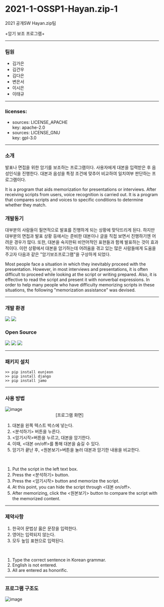 # 2021-1-OSSP1-Hayan.zip-1
2021 공개SW Hayan.zip팀<br>

+암기 보조 프로그램+

----------------------------
### 팀원
  + 김가은 
  + 김건우 
  + 김다은 
  + 변은서 
  + 이시은 
  + 이태규 

----------------------------
### licenses:
- sources: LICENSE_APACHE</br>
   key: apache-2.0</br>
- sources: LICENSE_GNU</br>
   key: gpl-3.0</br>

----------------------------
### 소개
발표나 면접을 위한 암기를 보조하는 프로그램이다.
사용자에게 대본을 입력받은 후 음성인식을 진행한다. 대본과 음성을 특정 조건에 맞추어 비교하여 일치여부 판단하는 프로그램이다.

It is a program that aids memorization for presentations or interviews.
After receiving scripts from users, voice recognition is carried out. It is a program that compares scripts and voices to specific conditions to determine whether they match.

### 개발동기
대부분의 사람들이 필연적으로 발표를 진행하게 되는 상황에 맞닥뜨리게 된다. 
하지만 대부분의 면접과 발표 상황 등에서는 준비한 대본이나 글을 직접 보면서 진행하기엔 어려운 경우가 많다.
또한, 대본을 숙지한뒤 비언어적인 표현들과 함께 발표하는 것이 효과적이다. 
이런 상황에서 대본을 암기하는데 어려움을 겪고 있는 많은 사람들에게 도움을 주고자 다음과 같은 "암기보조프로그램"을 구상하게 되었다.

Most people face a situation in which they inevitably proceed with the presentation.
However, in most interviews and presentations, it is often difficult to proceed while looking at the script or writing prepared.
Also, it is effective to read the script and present it with nonverbal expressions.
In order to help many people who have difficulty memorizing scripts in these situations, the following "memorization assistance" was devised.

----------------------------
### 개발 환경
<p>
  <img src = "https://shields.io/badge/logo-python-blue?logo=python">
  <img src = "https://shields.io/badge/logo-django-brown?logo=django&logoColor=brown">
</p>

### Open Source
<p>
  <img src = "https://shields.io/badge/python-enjeon-purple?logo=python&logoColor=purple">
  <img src = "https://shields.io/badge/python-jamo-green?logo=python&logoColor=green">
  <img src = "https://shields.io/badge/logo-webkit_speech_recognition-yellow?logo=google%20chrome&logoColor=yellow">
</p>

----------------------------

### 패키지 설치
    >> pip install eunjeon
    >> pip install django
    >> pip install jamo

----------------------------
### 사용 방법
![image](https://user-images.githubusercontent.com/80972215/122677606-00405500-d21e-11eb-9f1e-0814a7026367.png)
<br>&nbsp;&nbsp;&nbsp;&nbsp;&nbsp;&nbsp;&nbsp;&nbsp;&nbsp;&nbsp;&nbsp;&nbsp;&nbsp;&nbsp;&nbsp;&nbsp;&nbsp;&nbsp;&nbsp;&nbsp;&nbsp;&nbsp;&nbsp;&nbsp;&nbsp;&nbsp;
&nbsp;&nbsp;&nbsp;&nbsp;&nbsp;&nbsp;&nbsp;&nbsp;&nbsp;&nbsp;&nbsp;&nbsp;&nbsp;&nbsp;&nbsp;[프로그램 화면]
1. 대본을 왼쪽 텍스트 박스에 넣는다.
2. <분석하기> 버튼을 누른다.
3. <암기시작>버튼을 누르고, 대본을 암기한다.
4. 이때, <대본 on/off>를 통해 대본을 숨길 수 있다.
5. 암기가 끝난 후, <원본보기>버튼을 눌러 대본과 암기한 내용을 비교한다.
<br>

1. Put the script in the left text box.
2. Press the <분석하기> button.
3. Press the <암기시작> button and memorize the script.
4. At this point, you can hide the script through <대본 on/off>.
5. After memorizing, click the <원본보기> button to compare the script with the memorized content.

----------------------------
### 제약사항
1. 한국어 문법상 옳은 문장을 입력한다.
2. 영어는 입력되지 않는다.
3. 모두 높임 표현으로 입력된다. 
<br>

1. Type the correct sentence in Korean grammar.
2. English is not entered.
3. All are entered as honorific.

----------------------------
### 프로그램 구조도
![image](https://user-images.githubusercontent.com/80972215/122677637-1cdc8d00-d21e-11eb-8527-787812a9fd79.png)
